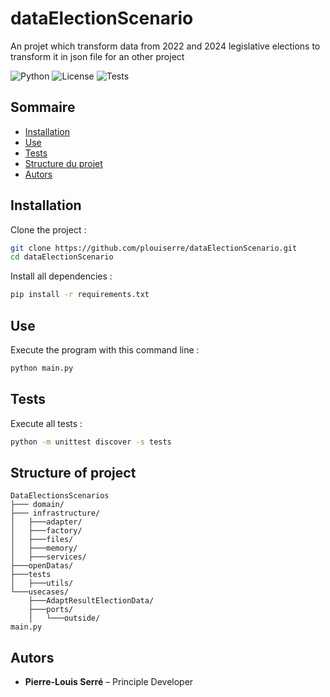 # dataElectionScenario
An projet which transform data from 2022 and 2024 legislative elections to transform it in json file for an other project

![Python](https://img.shields.io/badge/python-3.10+-blue.svg)
![License](https://img.shields.io/badge/license-MIT-red.svg)
![Tests](https://img.shields.io/badge/unit_tests-OK-green.svg)

## Sommaire
- [Installation](#installation)
- [Use](#use)
- [Tests](#tests)
- [Structure du projet](#structure-of-project)
- [Autors](#autors)

## Installation 
Clone the project : 
```bash
git clone https://github.com/plouiserre/dataElectionScenario.git
cd dataElectionScenario
```

Install all dependencies : 
```bash
pip install -r requirements.txt
```

## Use
Execute the program with this command line : 
```bash
python main.py
```

## Tests
Execute all tests : 
```bash
python -m unittest discover -s tests
```

## Structure of project
```
DataElectionsScenarios
├─── domain/
├─── infrastructure/
│   ├───adapter/   
│   ├───factory/
│   ├───files/
│   ├───memory/
│   ├───services/
├───openDatas/
├───tests
│   ├───utils/
└───usecases/
    ├───AdaptResultElectionData/
    ├───ports/
    │   └───outside/
main.py 
```

## Autors
- **Pierre-Louis Serré** – Principle Developer